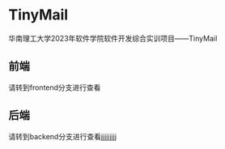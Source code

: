 # TinyMail
华南理工大学2023年软件学院软件开发综合实训项目——TinyMail

## 前端
请转到frontend分支进行查看

## 后端
请转到backend分支进行查看jjjjjjjjj
